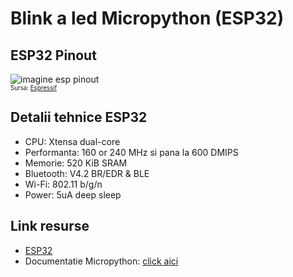 # Blink a led Micropython (ESP32)

## ESP32 Pinout
![imagine esp pinout](https://docs.espressif.com/projects/esp-idf/en/latest/esp32/_images/esp32-devkitC-v4-pinout.png)\
<sub><sub>Sursa: [Espressif](https://docs.espressif.com/projects/esp-idf/en/latest/esp32/hw-reference/esp32/get-started-devkitc.html)</sub></sub>

## Detalii tehnice ESP32
- CPU: Xtensa dual-core
- Performanta: 160 or 240 MHz si pana la 600 DMIPS
- Memorie: 520 KiB SRAM
- Bluetooth: V4.2 BR/EDR & BLE
- Wi-Fi: 802.11 b/g/n
- Power: 5uA deep sleep

## Link resurse
- [ESP32](https://www.xab3.ro/produse/esp32-devkit-wh)
- Documentatie Micropython: [click aici](https://docs.micropython.org/en/latest/)
